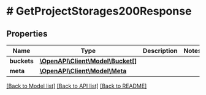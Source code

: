 # # GetProjectStorages200Response

## Properties

Name | Type | Description | Notes
------------ | ------------- | ------------- | -------------
**buckets** | [**\OpenAPI\Client\Model\Bucket[]**](Bucket.md) |  |
**meta** | [**\OpenAPI\Client\Model\Meta**](Meta.md) |  |

[[Back to Model list]](../../README.md#models) [[Back to API list]](../../README.md#endpoints) [[Back to README]](../../README.md)
